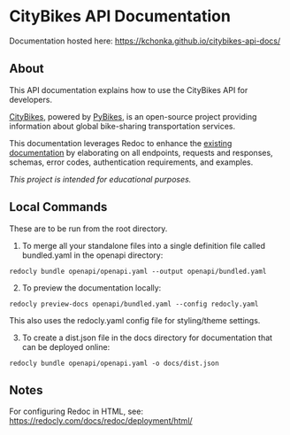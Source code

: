 # CityBikes API Documentation

Documentation hosted here: https://kchonka.github.io/citybikes-api-docs/


## About
This API documentation explains how to use the CityBikes API for developers. 


[CityBikes](https://www.citybik.es/), powered by 
[PyBikes](https://github.com/eskerda/pybikes), 
is an open-source project providing information about global 
bike-sharing transportation services. 


This documentation leverages Redoc to enhance the 
[existing documentation](https://api.citybik.es/v2/) by elaborating 
on all endpoints, requests and responses, schemas,
error codes, authentication requirements, and examples. 

*This project is intended for educational purposes.*

## Local Commands

These are to be run from the root directory.

1. To merge all your standalone files into a single definition file called bundled.yaml 
in the openapi directory: 

`redocly bundle openapi/openapi.yaml --output openapi/bundled.yaml`

2. To preview the documentation locally:

`redocly preview-docs openapi/bundled.yaml --config redocly.yaml`

This also uses the redocly.yaml config file for styling/theme settings.

3. To create a dist.json file in the docs directory for documentation that can be deployed online:

`redocly bundle openapi/openapi.yaml -o docs/dist.json`

## Notes

For configuring Redoc in HTML, see: https://redocly.com/docs/redoc/deployment/html/  